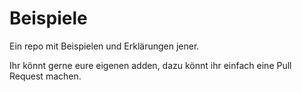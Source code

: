 # Beispiele

Ein repo mit Beispielen und Erklärungen jener.

Ihr könnt gerne eure eigenen adden, dazu könnt ihr einfach eine Pull Request machen.
